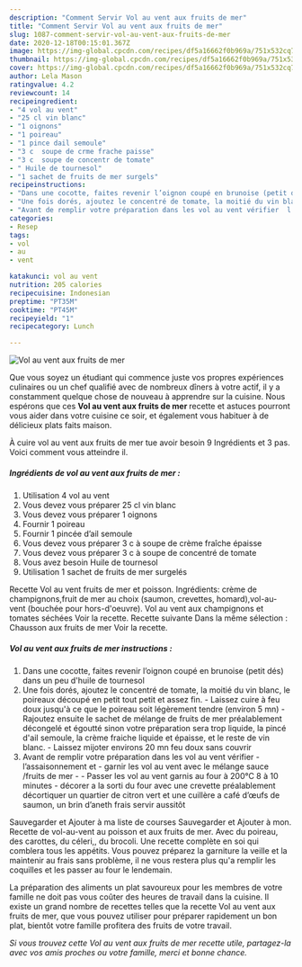 ```yaml
---
description: "Comment Servir Vol au vent aux fruits de mer"
title: "Comment Servir Vol au vent aux fruits de mer"
slug: 1087-comment-servir-vol-au-vent-aux-fruits-de-mer
date: 2020-12-18T00:15:01.367Z
image: https://img-global.cpcdn.com/recipes/df5a16662f0b969a/751x532cq70/vol-au-vent-aux-fruits-de-mer-photo-principale-de-la-recette.jpg
thumbnail: https://img-global.cpcdn.com/recipes/df5a16662f0b969a/751x532cq70/vol-au-vent-aux-fruits-de-mer-photo-principale-de-la-recette.jpg
cover: https://img-global.cpcdn.com/recipes/df5a16662f0b969a/751x532cq70/vol-au-vent-aux-fruits-de-mer-photo-principale-de-la-recette.jpg
author: Lela Mason
ratingvalue: 4.2
reviewcount: 14
recipeingredient:
- "4 vol au vent"
- "25 cl vin blanc"
- "1 oignons"
- "1 poireau"
- "1 pince dail semoule"
- "3 c  soupe de crme frache paisse"
- "3 c  soupe de concentr de tomate"
- " Huile de tournesol"
- "1 sachet de fruits de mer surgels"
recipeinstructions:
- "Dans une cocotte, faites revenir l’oignon coupé en brunoise (petit dés) dans un peu d&#39;huile de tournesol"
- "Une fois dorés, ajoutez le concentré de tomate, la moitié du vin blanc, le poireaux découpé en petit tout petit et assez fin.	 Laissez cuire à feu doux jusqu&#39;à ce que le poireau soit légèrement tendre (environ 5 mn) Rajoutez ensuite le sachet de mélange de fruits de mer préalablement décongelé et égoutté sinon votre préparation sera trop liquide, la pincé d&#39;ail semoule, la crème fraiche liquide et épaisse, et le reste de vin blanc.	 Laissez mijoter environs 20 mn feu doux sans couvrir"
- "Avant de remplir votre préparation dans les vol au vent vérifier  l’assaisonnement et garnir les vol au vent avec le mélange sauce /fruits de mer    Passer les vol au vent garnis au four à 200°C 8 à 10 minutes  décorer a la sorti du four avec une crevette préalablement décortiquer un quartier de citron vert et une cuillère a café d’œufs de saumon, un brin d’aneth frais servir aussitôt"
categories:
- Resep
tags:
- vol
- au
- vent

katakunci: vol au vent 
nutrition: 205 calories
recipecuisine: Indonesian
preptime: "PT35M"
cooktime: "PT45M"
recipeyield: "1"
recipecategory: Lunch

---
```



![Vol au vent aux fruits de mer](https://img-global.cpcdn.com/recipes/df5a16662f0b969a/751x532cq70/vol-au-vent-aux-fruits-de-mer-photo-principale-de-la-recette.jpg)

Que vous soyez un étudiant qui commence juste vos propres expériences culinaires ou un chef qualifié avec de nombreux dîners à votre actif, il y a constamment quelque chose de nouveau à apprendre sur la cuisine. Nous espérons que ces <strong> Vol au vent aux fruits de mer </strong> recette et astuces pourront vous aider dans votre cuisine ce soir, et également vous habituer à de délicieux plats faits maison.

<!--inarticleads1-->

À cuire vol au vent aux fruits de mer tue avoir besoin 9 Ingrédients et 3 pas. Voici comment vous atteindre il.

##### Ingrédients de vol au vent aux fruits de mer :

1. Utilisation 4 vol au vent
1. Vous devez vous préparer 25 cl vin blanc
1. Vous devez vous préparer 1 oignons
1. Fournir 1 poireau
1. Fournir 1 pincée d’ail semoule
1. Vous devez vous préparer 3 c à soupe de crème fraîche épaisse
1. Vous devez vous préparer 3 c à soupe de concentré de tomate
1. Vous avez besoin  Huile de tournesol
1. Utilisation 1 sachet de fruits de mer surgelés


Recette Vol au vent fruits de mer et poisson. Ingrédients: crème de champignons,fruit de mer au choix (saumon, crevettes, homard),vol-au-vent (bouchée pour hors-d&#39;oeuvre). Vol au vent aux champignons et tomates séchées Voir la recette. Recette suivante Dans la même sélection : Chausson aux fruits de mer Voir la recette. 

<!--inarticleads2-->

##### Vol au vent aux fruits de mer instructions :

1. Dans une cocotte, faites revenir l’oignon coupé en brunoise (petit dés) dans un peu d&#39;huile de tournesol
1. Une fois dorés, ajoutez le concentré de tomate, la moitié du vin blanc, le poireaux découpé en petit tout petit et assez fin.	 - Laissez cuire à feu doux jusqu&#39;à ce que le poireau soit légèrement tendre (environ 5 mn) - Rajoutez ensuite le sachet de mélange de fruits de mer préalablement décongelé et égoutté sinon votre préparation sera trop liquide, la pincé d&#39;ail semoule, la crème fraiche liquide et épaisse, et le reste de vin blanc.	 - Laissez mijoter environs 20 mn feu doux sans couvrir
1. Avant de remplir votre préparation dans les vol au vent vérifier  - l’assaisonnement et - garnir les vol au vent avec le mélange sauce /fruits de mer  -  -  Passer les vol au vent garnis au four à 200°C 8 à 10 minutes -  décorer a la sorti du four avec une crevette préalablement décortiquer un quartier de citron vert et une cuillère a café d’œufs de saumon, un brin d’aneth frais servir aussitôt


Sauvegarder et Ajouter à ma liste de courses Sauvegarder et Ajouter à mon. Recette de vol-au-vent au poisson et aux fruits de mer. Avec du poireau, des carottes, du céleri,, du brocoli. Une recette complète en soi qui comblera tous les appétits. Vous pouvez préparez la garniture la veille et la maintenir au frais sans problème, il ne vous restera plus qu&#39;a remplir les coquilles et les passer au four le lendemain. 

<!--inarticleads1-->

<p>
La préparation des aliments un plat savoureux pour les membres de votre famille ne doit pas vous coûter des heures de travail dans la cuisine. Il existe un grand nombre de recettes telles que la recette Vol au vent aux fruits de mer, que vous pouvez utiliser pour préparer rapidement un bon plat, bientôt votre famille profitera des fruits de votre travail.
</p>

<p>
<i>Si vous trouvez cette Vol au vent aux fruits de mer recette utile, partagez-la avec vos amis proches ou votre famille, merci et bonne chance.</i>
</p>
